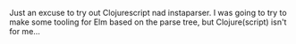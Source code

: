 Just an excuse to try out Clojurescript nad instaparser. I was going to try to
make some tooling for Elm based on the parse tree, but Clojure(script) isn't for
me...
